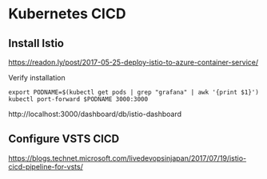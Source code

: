 # Kubernetes CICD


## Install Istio
https://readon.ly/post/2017-05-25-deploy-istio-to-azure-container-service/

Verify installation
```
export PODNAME=$(kubectl get pods | grep "grafana" | awk '{print $1}')
kubectl port-forward $PODNAME 3000:3000
```
http://localhost:3000/dashboard/db/istio-dashboard


## Configure VSTS CICD
https://blogs.technet.microsoft.com/livedevopsinjapan/2017/07/19/istio-cicd-pipeline-for-vsts/

